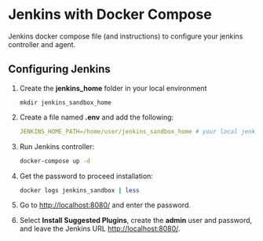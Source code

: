 # Jenkins with Docker Compose

Jenkins docker compose file (and instructions) to configure your jenkins controller and agent.

## Configuring Jenkins

1. Create the **jenkins_home** folder in your local environment

   ```
   mkdir jenkins_sandbox_home
   ```

2. Create a file named **.env** and add the following:

   ```yml
   JENKINS_HOME_PATH=/home/user/jenkins_sandbox_home # your local jenkins_home path.

   ```

3. Run Jenkins controller:

   ```bash
   docker-compose up -d
   ```

4. Get the password to proceed installation:

   ```bash
   docker logs jenkins_sandbox | less
   ```

5. Go to <http://localhost:8080/> and enter the password.

6. Select **Install Suggested Plugins**, create the **admin** user and password, and leave the Jenkins URL <http://localhost:8080/>.